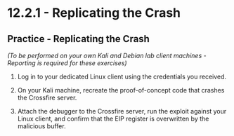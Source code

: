 # 12.2.1 - Replicating the Crash

## Practice - Replicating the Crash

_(To be performed on your own Kali and Debian lab client machines - Reporting is required for these exercises)_

1.  Log in to your dedicated Linux client using the credentials you received.


2.  On your Kali machine, recreate the proof-of-concept code that crashes the Crossfire server.


3.  Attach the debugger to the Crossfire server, run the exploit against your Linux client, and confirm that the EIP register is overwritten by the malicious buffer.